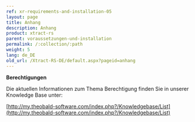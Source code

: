 ```yaml
---
ref: xr-requirements-and-installation-05
layout: page
title: Anhang
description: Anhang
product: xtract-rs
parent: voraussetzungen-und-installation
permalink: /:collection/:path
weight: 5
lang: de_DE
old_url: /Xtract-RS-DE/default.aspx?pageid=anhang
---
```


**Berechtigungen**

Die aktuellen Informationen zum Thema Berechtigung finden Sie in unserer Knowledge Base unter:

[http://my.theobald-software.com/index.php?/Knowledgebase/List](http://my.theobald-software.com/index.php?/Knowledgebase/List)



